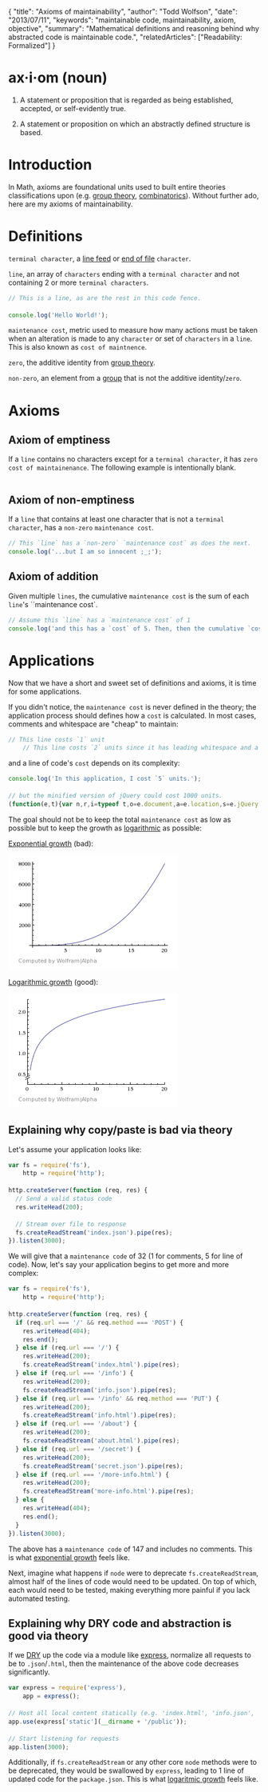 {
  "title": "Axioms of maintainability",
  "author": "Todd Wolfson",
  "date": "2013/07/11",
  "keywords": "maintainable code, maintainability, axiom, objective",
  "summary": "Mathematical definitions and reasoning behind why abstracted code is maintainable code.",
  "relatedArticles": ["Readability: Formalized"]
}

# ax·i·om (noun)

1. A statement or proposition that is regarded as being established, accepted, or self-evidently true.

2. A statement or proposition on which an abstractly defined structure is based.

# Introduction

In Math, axioms are foundational units used to built entire theories classifications upon (e.g. [group theory][group], [combinatorics][combo]). Without further ado, here are my axioms of maintainability.

[combo]: http://en.wikipedia.org/wiki/Combinatorics

# Definitions

`terminal character`, a [line feed][lf] or [end of file][eof] `character`.

[lf]: http://en.wikipedia.org/wiki/Newline
[eof]: http://en.wikipedia.org/wiki/End-of-file

`line`, an array of `characters` ending with a `terminal character` and not containing 2 or more `terminal characters`.

```js
// This is a line, as are the rest in this code fence.

console.log('Hello World!');
```

`maintenance cost`, metric used to measure how many actions must be taken when an alteration is made to any `character` or set of `characters` in a `line`. This is also known as `cost of maintnence`.

`zero`, the additive identity from [group theory][group].

`non-zero`, an element from a [group][group] that is not the additive identity/`zero`.

[group]: https://en.wikipedia.org/wiki/Group_theory

# Axioms
## Axiom of emptiness

If a `line` contains no characters except for a `terminal character`, it has `zero` `cost of maintainenance`. The following example is intentionally blank.

```js

```

## Axiom of non-emptiness

If a `line` that contains at least one character that is not a `terminal character`, has a `non-zero` `maintenance cost`.

```js
// This `line` has a `non-zero` `maintenance cost` as does the next.
console.log('...but I am so innocent ;_;');
```

## Axiom of addition

Given multiple `lines`, the cumulative `maintenance cost` is the sum of each `line`'s ``maintenance cost`.

```js
// Assume this `line` has a `maintenance cost` of 1
console.log('and this has a `cost` of 5. Then, then the cumulative `cost` is 6');
```

# Applications
Now that we have a short and sweet set of definitions and axioms, it is time for some applications.

If you didn't notice, the `maintenance cost` is never defined in the theory; the application process should defines how a `cost` is calculated. In most cases, comments and whitespace are "cheap" to maintain:

```js
// This line costs `1` unit
    // This line costs `2` units since it has leading whitespace and a comment
```

and a line of code's `cost` depends on its complexity:

```js
console.log('In this application, I cost `5` units.');

// but the minified version of jQuery could cost 1000 units.
(function(e,t){var n,r,i=typeof t,o=e.document,a=e.location,s=e.jQuery,u=e.$,l={},c=[],p="1.9.1",f=c.concat,d=c.push,[...]
```

The goal should not be to keep the total `maintenance cost` as low as possible but to keep the growth as [logarithmic][logarithmic] as possible:

[Exponential growth][exponential] (bad):

![Exponential growth graph](public/images/articles/exponential.png)

[Logarithmic growth][logarithmic] (good):

![Logarithmic growth graph](public/images/articles/logarithm.png)

[exponential]: http://en.wikipedia.org/wiki/Exponential_growth

[logarithmic]: http://en.wikipedia.org/wiki/Logarithmic_growth

## Explaining why copy/paste is bad via theory
Let's assume your application looks like:

```js
var fs = require('fs'),
    http = require('http');

http.createServer(function (req, res) {
  // Send a valid status code
  res.writeHead(200);

  // Stream over file to response
  fs.createReadStream('index.json').pipe(res);
}).listen(3000);
```

We will give that a `maintenance code` of 32 (1 for comments, 5 for line of code). Now, let's say your application begins to get more and more complex:

```js
var fs = require('fs'),
    http = require('http');

http.createServer(function (req, res) {
  if (req.url === '/' && req.method === 'POST') {
    res.writeHead(404);
    res.end();
  } else if (req.url === '/') {
    res.writeHead(200);
    fs.createReadStream('index.html').pipe(res);
  } else if (req.url === '/info') {
    res.writeHead(200);
    fs.createReadStream('info.json').pipe(res);
  } else if (req.url === '/info' && req.method === 'PUT') {
    res.writeHead(200);
    fs.createReadStream('info.html').pipe(res);
  } else if (req.url === '/about') {
    res.writeHead(200);
    fs.createReadStream('about.html').pipe(res);
  } else if (req.url === '/secret') {
    res.writeHead(200);
    fs.createReadStream('secret.json').pipe(res);
  } else if (req.url === '/more-info.html') {
    res.writeHead(200);
    fs.createReadStream('more-info.html').pipe(res);
  } else {
    res.writeHead(404);
    res.end();
  }
}).listen(3000);
```

The above has a `maintenance code` of 147 and includes no comments. This is what [exponential growth][exponential] feels like.

Next, imagine what happens if `node` were to deprecate `fs.createReadStream`, almost half of the lines of code would need to be updated. On top of which, each would need to be tested, making everything more painful if you lack automated testing.

## Explaining why DRY code and abstraction is good via theory

If we [DRY][dry] up the code via a module like [express][express], normalize all requests to be to `.json`/`.html`, then the maintenance of the above code decreases significantly.

[dry]: http://en.wikipedia.org/wiki/Don%27t_repeat_yourself
[express]: http://expressjs.com/

```js
var express = require('express'),
    app = express();

// Host all local content statically (e.g. 'index.html', 'info.json', 'about.html', 'secret.json')
app.use(express['static'](__dirname + '/public'));

// Start listening for requests
app.listen(3000);
```

Additionally, if `fs.createReadStream` or any other core `node` methods were to be deprecated, they would be swallowed by `express`, leading to 1 line of updated code for the `package.json`. This is what [logaritmic growth][logarithmic] feels like.
